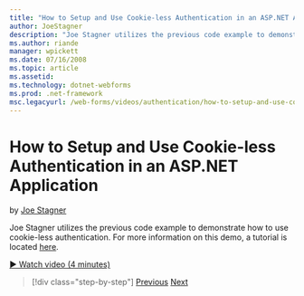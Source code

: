 ```yaml
---
title: "How to Setup and Use Cookie-less Authentication in an ASP.NET Application | Microsoft Docs"
author: JoeStagner
description: "Joe Stagner utilizes the previous code example to demonstrate how to use cookie-less authentication. For more information on this demo, a tutorial is located..."
ms.author: riande
manager: wpickett
ms.date: 07/16/2008
ms.topic: article
ms.assetid: 
ms.technology: dotnet-webforms
ms.prod: .net-framework
msc.legacyurl: /web-forms/videos/authentication/how-to-setup-and-use-cookie-less-authentication-in-an-aspnet-application
---
```

How to Setup and Use Cookie-less Authentication in an ASP.NET Application
====================
by [Joe Stagner](https://github.com/JoeStagner)

Joe Stagner utilizes the previous code example to demonstrate how to use cookie-less authentication. For more information on this demo, a tutorial is located [here](../../overview/older-versions-security/introduction/forms-authentication-configuration-and-advanced-topics-vb.md).

[&#9654; Watch video (4 minutes)](https://channel9.msdn.com/Blogs/ASP-NET-Site-Videos/how-to-setup-and-use-cookie-less-authentication-in-an-aspnet-application)

>[!div class="step-by-step"] [Previous](how-to-change-the-forms-authentication-properties.md) [Next](asp-forms-login-relocation.md)